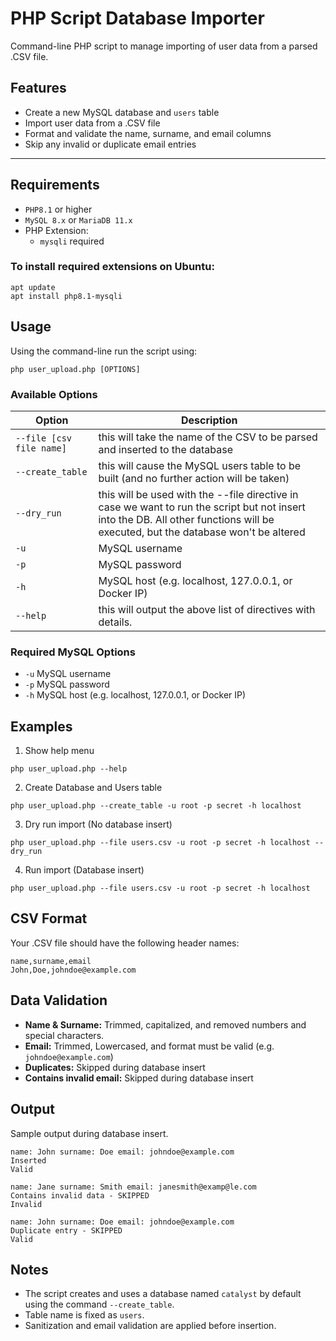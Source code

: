 # PHP Script Database Importer

Command-line PHP script to manage importing of user data from a parsed .CSV file.

## Features

- Create a new MySQL database and `users` table
- Import user data from a .CSV file
- Format and validate the name, surname, and email columns
- Skip any invalid or duplicate email entries
---
## Requirements

- `PHP8.1` or higher
- `MySQL 8.x` or `MariaDB 11.x`
- PHP Extension:
    - `mysqli` required

### To install required extensions on Ubuntu:
```
apt update
apt install php8.1-mysqli
```

## Usage

Using the command-line run the script using:
```
php user_upload.php [OPTIONS]
```

### Available Options

| Option                        | Description   |
| -------------                 |---------------|
| `--file [csv file name]`      | this will take the name of the CSV to be parsed and inserted to the database     |
| `--create_table`              | this will cause the MySQL users table to be built (and no further action will be taken)     |
| `--dry_run`                   | this will be used with the --file directive in case we want to run the script but not insert into the DB. All other functions will be executed, but the database won't be altered     |
| `-u`                   | MySQL username     |
| `-p`                   | MySQL password     |
| `-h`                   | MySQL host (e.g. localhost, 127.0.0.1, or Docker IP)     |
| `--help`                      | this will output the above list of directives with details.|

### Required MySQL Options

- `-u` MySQL username
- `-p` MySQL password
- `-h` MySQL host (e.g. localhost, 127.0.0.1, or Docker IP)

## Examples

1. Show help menu
```
php user_upload.php --help
```
2. Create Database and Users table
```
php user_upload.php --create_table -u root -p secret -h localhost
```
3. Dry run import (No database insert)
```
php user_upload.php --file users.csv -u root -p secret -h localhost --dry_run
```
4. Run import (Database insert)
```
php user_upload.php --file users.csv -u root -p secret -h localhost
```

## CSV Format

Your .CSV file should have the following header names:
```
name,surname,email
John,Doe,johndoe@example.com
```

## Data Validation
- **Name & Surname:** Trimmed, capitalized, and removed numbers and special characters.
- **Email:** Trimmed, Lowercased, and format must be valid (e.g. `johndoe@example.com`)
- **Duplicates:** Skipped during database insert
- **Contains invalid email:** Skipped during database insert

## Output

Sample output during database insert.

```
name: John surname: Doe email: johndoe@example.com
Inserted
Valid

name: Jane surname: Smith email: janesmith@examp@le.com
Contains invalid data - SKIPPED
Invalid

name: John surname: Doe email: johndoe@example.com
Duplicate entry - SKIPPED
Valid
```

## Notes

- The script creates and uses a database named `catalyst` by default using the command `--create_table`.
- Table name is fixed as `users`.
- Sanitization and email validation are applied before insertion.